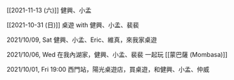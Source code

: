
[[2021-11-13 (六)]] 健興、小孟

[[2021-10-31 (日)]] 桌遊 with 健興、小孟、裴裴

2021/10/09, Sat 健興、小孟、Eric、維真，來我家桌遊

 2021/10/06, Wed 在我內湖家，健興、小孟、裴裴 一起玩 [[蒙巴薩 (Mombasa)]]

2021/10/01, Fri 19:00 西門站，陽光桌遊店，買桌遊，和健興、小孟、仲威